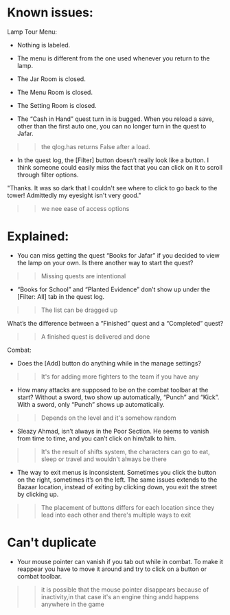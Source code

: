 # Known issues:
Lamp Tour Menu:
- Nothing is labeled.
- The menu is different from the one used whenever you return to the lamp.
- The Jar Room is closed.
- The Menu Room is closed.
- The Setting Room is closed.

- The “Cash in Hand” quest turn in is bugged. When you reload a save, other than the first auto one, you can no longer turn in the quest to Jafar.
>> the qlog.has returns False after a load.

- In the quest log, the [Filter] button doesn’t really look like a button. I think someone could easily miss the fact that you can click on it to scroll through filter options.

"Thanks. It was so dark that I couldn't see where to click to go back to the tower! Admittedly my eyesight isn't very good."
>> we nee ease of access options

# Explained:
- You can miss getting the quest “Books for Jafar” if you decided to view the lamp on your own. Is there another way to start the quest?
>> Missing quests are intentional

- “Books for School” and “Planted Evidence” don’t show up under the [Filter: All] tab in the quest log.
>> The list can be dragged up

What’s the difference between a “Finished” quest and a “Completed” quest?
>> A finished quest is delivered and done

Combat:
- Does the [Add] button do anything while in the manage settings?
>> It's for adding more fighters to the team if you have any

- How many attacks are supposed to be on the combat toolbar at the start? Without a sword, two show up automatically, “Punch” and “Kick”. With a sword, only “Punch” shows up automatically.
>> Depends on the level and it's somehow random

- Sleazy Ahmad, isn’t always in the Poor Section. He seems to vanish from time to time, and you can’t click on him/talk to him.
>> It's the result of shifts system, the characters can go to eat, sleep or travel and wouldn't always be there

- The way to exit menus is inconsistent. Sometimes you click the button on the right, sometimes it’s on the left. The same issues extends to the Bazaar location, instead of exiting by clicking down, you exit the street by clicking up.
>> The placement of buttons differs for each location since they lead into each other and there's multiple ways to exit


# Can't duplicate
- Your mouse pointer can vanish if you tab out while in combat. To make it reappear you have to move it around and try to click on a button or combat toolbar.
>> it is possible that the mouse pointer disappears because of inactivity,in that case it's an engine thing andd happens anywhere in the game


